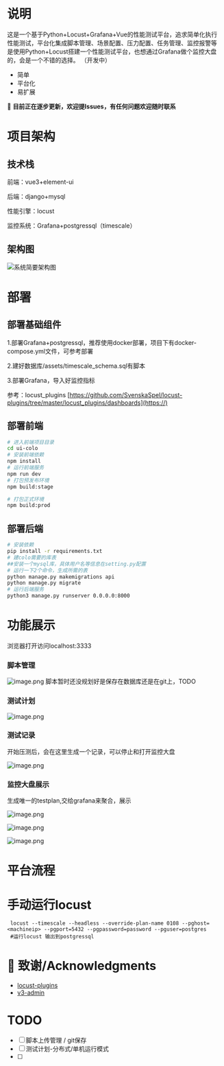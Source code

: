 # 说明

这是一个基于Python+Locust+Grafana+Vue的性能测试平台，追求简单化执行性能测试，平台化集成脚本管理、场景配置、压力配置、任务管理、监控报警等
是使用Python+Locust搭建一个性能测试平台，也想通过Grafana做个监控大盘的，会是一个不错的选择。
（开发中）

* 简单
* 平台化
* 易扩展

🎉️ **目前正在逐步更新，欢迎提Issues，有任何问题欢迎随时联系**

# 项目架构

## 技术栈

前端：vue3+element-ui

后端：django+mysql

性能引擎：locust

监控系统：Grafana+postgressql（timescale）

## 架构图

![系统简要架构图](assets/system_framework.png)

# 部署

## 部署基础组件

1.部署Grafana+postgressql，推荐使用docker部署，项目下有docker-compose.yml文件，可参考部署

2.建好数据库/assets/timescale_schema.sql有脚本

3.部署Grafana，导入好监控指标

参考：locust_plugins [https://github.com/SvenskaSpel/locust-plugins/tree/master/locust_plugins/dashboards](https://)

## 部署前端

```bash
# 进入前端项目目录
cd ui-colo
# 安装前端依赖
npm install
# 运行前端服务
npm run dev
# 打包预发布环境
npm build:stage

# 打包正式环境
npm build:prod

```

## 部署后端

```bash
# 安装依赖
pip install -r requirements.txt
# 建colo需要的库表
##安装一个mysql库，具体用户名等信息在setting.py配置
# 运行一下2个命令，生成所需的表
python manage.py makemigrations api
python manage.py migrate
# 运行后端服务
python3 manage.py runserver 0.0.0.0:8000

```

# 功能展示

浏览器打开访问localhost:3333

### 脚本管理

![image.png](assets/image_script.png)
脚本暂时还没规划好是保存在数据库还是在git上，TODO

### 测试计划

![image.png](assets/image_plan.png)

### 测试记录

开始压测后，会在这里生成一个记录，可以停止和打开监控大盘

![image.png](assets/image_record.png)

### 监控大盘展示

生成唯一的testplan,交给grafana来聚合，展示

![image.png](assets/image_monitor1.png)

![image.png](assets/image_monitor2.png)

![image.png](assets/image_monitor3.png)

# 平台流程

# 手动运行locust

```shell
 locust --timescale --headless --override-plan-name 0108 --pghost=<machineip> --pgport=5432 --pgpassword=password --pguser=postgres
 #运行locust 输出到postgressql
```

# 🙏 致谢/Acknowledgments

* [locust-plugins](https://github.com/SvenskaSpel/locust-plugins)
* [v3-admin](https://github.com/un-pany/v3-admin-vite/)

# TODO

* [ ]  脚本上传管理  / git保存
* [ ]  测试计划-分布式/单机运行模式
* [ ]  
